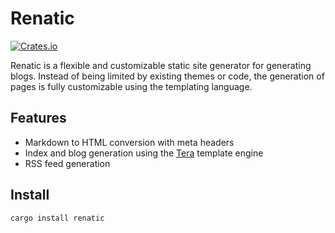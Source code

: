 # Renatic 

[![Crates.io](https://img.shields.io/crates/v/renatic?style=flat-square)](https://crates.io/crates/renatic)

Renatic is a flexible and customizable static site generator for generating blogs. Instead of being limited by existing themes or code, the generation of pages is fully customizable using the templating language.

## Features

- Markdown to HTML conversion with meta headers
- Index and blog generation using the [Tera](https://tera.netlify.app/) template engine
- RSS feed generation

## Install

`cargo install renatic`

